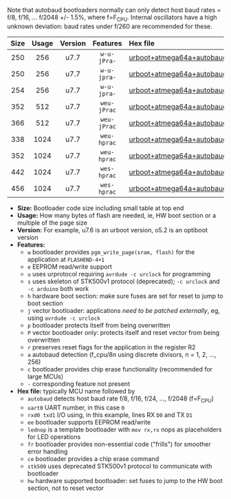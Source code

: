 Note that autobaud bootloaders normally can only detect host baud rates = f/8, f/16, ... f/2048 +/- 1.5%, where f=F<sub>CPU</sub>. Internal oscillators have a high unknown deviation: baud rates under f/260 are recommended for these.

|Size|Usage|Version|Features|Hex file|
|:-:|:-:|:-:|:-:|:--|
|250|256|u7.7|`w-u-jPra-`|[urboot+atmega64a+autobaud_uart0_rxe0_txe1_lednop.hex](https://raw.githubusercontent.com/stefanrueger/urboot.hex/main/mcus/atmega64a/autobaud/urboot+atmega64a+autobaud_uart0_rxe0_txe1_lednop.hex)|
|250|256|u7.7|`w-u-jpra-`|[urboot+atmega64a+autobaud_uart1_rxd2_txd3_lednop.hex](https://raw.githubusercontent.com/stefanrueger/urboot.hex/main/mcus/atmega64a/autobaud/urboot+atmega64a+autobaud_uart1_rxd2_txd3_lednop.hex)|
|254|256|u7.7|`w-u-jpra-`|[urboot+atmega64a+autobaud_uart0_rxe0_txe1_lednop_fr.hex](https://raw.githubusercontent.com/stefanrueger/urboot.hex/main/mcus/atmega64a/autobaud/urboot+atmega64a+autobaud_uart0_rxe0_txe1_lednop_fr.hex)|
|352|512|u7.7|`weu-jPrac`|[urboot+atmega64a+autobaud_uart0_rxe0_txe1_ee_lednop_fr_ce.hex](https://raw.githubusercontent.com/stefanrueger/urboot.hex/main/mcus/atmega64a/autobaud/urboot+atmega64a+autobaud_uart0_rxe0_txe1_ee_lednop_fr_ce.hex)|
|366|512|u7.7|`weu-jPrac`|[urboot+atmega64a+autobaud_uart1_rxd2_txd3_ee_lednop_fr_ce.hex](https://raw.githubusercontent.com/stefanrueger/urboot.hex/main/mcus/atmega64a/autobaud/urboot+atmega64a+autobaud_uart1_rxd2_txd3_ee_lednop_fr_ce.hex)|
|338|1024|u7.7|`weu-hprac`|[urboot+atmega64a+autobaud_uart0_rxe0_txe1_ee_lednop_fr_ce_hw.hex](https://raw.githubusercontent.com/stefanrueger/urboot.hex/main/mcus/atmega64a/autobaud/urboot+atmega64a+autobaud_uart0_rxe0_txe1_ee_lednop_fr_ce_hw.hex)|
|352|1024|u7.7|`weu-hprac`|[urboot+atmega64a+autobaud_uart1_rxd2_txd3_ee_lednop_fr_ce_hw.hex](https://raw.githubusercontent.com/stefanrueger/urboot.hex/main/mcus/atmega64a/autobaud/urboot+atmega64a+autobaud_uart1_rxd2_txd3_ee_lednop_fr_ce_hw.hex)|
|442|1024|u7.7|`wes-hprac`|[urboot+atmega64a+autobaud_uart0_rxe0_txe1_ee_lednop_fr_ce_stk500_hw.hex](https://raw.githubusercontent.com/stefanrueger/urboot.hex/main/mcus/atmega64a/autobaud/urboot+atmega64a+autobaud_uart0_rxe0_txe1_ee_lednop_fr_ce_stk500_hw.hex)|
|456|1024|u7.7|`wes-hprac`|[urboot+atmega64a+autobaud_uart1_rxd2_txd3_ee_lednop_fr_ce_stk500_hw.hex](https://raw.githubusercontent.com/stefanrueger/urboot.hex/main/mcus/atmega64a/autobaud/urboot+atmega64a+autobaud_uart1_rxd2_txd3_ee_lednop_fr_ce_stk500_hw.hex)|

- **Size:** Bootloader code size including small table at top end
- **Usage:** How many bytes of flash are needed, ie, HW boot section or a multiple of the page size
- **Version:** For example, u7.6 is an urboot version, o5.2 is an optiboot version
- **Features:**
  + `w` bootloader provides `pgm_write_page(sram, flash)` for the application at `FLASHEND-4+1`
  + `e` EEPROM read/write support
  + `u` uses urprotocol requiring `avrdude -c urclock` for programming
  + `s` uses skeleton of STK500v1 protocol (deprecated); `-c urclock` and `-c arduino` both work
  + `h` hardware boot section: make sure fuses are set for reset to jump to boot section
  + `j` vector bootloader: applications *need to be patched externally*, eg, using `avrdude -c urclock`
  + `p` bootloader protects itself from being overwritten
  + `P` vector bootloader only: protects itself and reset vector from being overwritten
  + `r` preserves reset flags for the application in the register R2
  + `a` autobaud detection (f_cpu/8n using discrete divisors, n = 1, 2, ..., 256)
  + `c` bootloader provides chip erase functionality (recommended for large MCUs)
  + `-` corresponding feature not present
- **Hex file:** typically MCU name followed by
  + `autobaud` detects host baud rate f/8, f/16, f/24, ..., f/2048 (f=F<sub>CPU</sub>)
  + `uart0` UART number, in this case `0`
  + `rxd0 txd1` I/O using, in this example, lines RX `D0` and TX `D1`
  + `ee` bootloader supports EEPROM read/write
  + `lednop` is a template bootloader with `mov rx,rx` nops as placeholders for LED operations
  + `fr` bootloader provides non-essential code ("frills") for smoother error handling
  + `ce` bootloader provides a chip erase command
  + `stk500` uses deprecated STK500v1 protocol to communicate with bootloader
  + `hw` hardware supported bootloader: set fuses to jump to the HW boot section, not to reset vector
